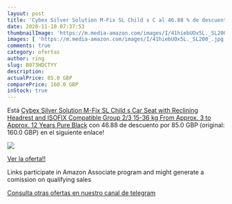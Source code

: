 ```yaml
---
layout: post
title: 'Cybex Silver Solution M-Fix SL Child s C al 46.88 % de descuento'
date: 2020-11-10 07:37:53
thumbnailImage: 'https://m.media-amazon.com/images/I/41hiebUOx5L._SL200_.jpg'
images: [ 'https://m.media-amazon.com/images/I/41hiebUOx5L._SL200_.jpg' ]
comments: true
category: ofertas
author: ring
slug: B073HDCTYY
description:
actualPrice: 85.0 GBP
comparePrice: 160.0 GBP
inStock: true
---
```


Está [Cybex Silver Solution M-Fix SL Child s Car Seat  with Reclining Headrest and ISOFIX Compatible  Group 2/3  15-36 kg   From Approx. 3 to Approx. 12 Years  Pure Black](https://www.amazon.co.uk/dp/B073HDCTYY/?tag=tolees0a-21) con 46.88 de descuento por 85.0 GBP (original: 160.0 GBP) en el siguiente enlace!

[![](https://m.media-amazon.com/images/I/41hiebUOx5L._SL200_.jpg)](https://www.amazon.co.uk/dp/B073HDCTYY/?tag=tolees0a-21)

[Ver la oferta!!](https://www.amazon.co.uk/dp/B073HDCTYY/?tag=tolees0a-21)

Links participate in Amazon Associate program and might generate a comission on qualifying sales

[Consulta otras ofertas en nuestro canal de telegram](https://t.me/s/ofertas25)
